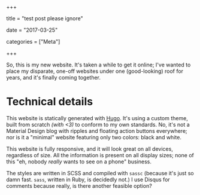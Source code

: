 +++

title = "test post please ignore"

date = "2017-03-25"

categories = ["Meta"]

+++

So, this is my new website. It's taken a while to get it online; I've
wanted to place my disparate, one-off websites under one
(good-looking) roof for years, and it's finally coming together.

<!--more-->

# Technical details

This website is statically generated with
[Hugo](http://gohugo.io/). It's using a custom theme, built from
scratch _(with <3)_ to conform to my own standards. No, it's not a
Material Design blog with ripples and floating action buttons
everywhere; nor is it a "minimal" website featuring only two colors:
black and white.

This website is fully responsive, and it will look great on all
devices, regardless of size. All the information is present on all
display sizes; none of this "eh, nobody _really_ wants to see
<whatever> on a phone" business.

The styles are written in SCSS and compiled with `sassc` (because it's
just so damn fast. `sass`, written in Ruby, is decidedly not.) I use
Disqus for comments because really, is there another feasible option?
